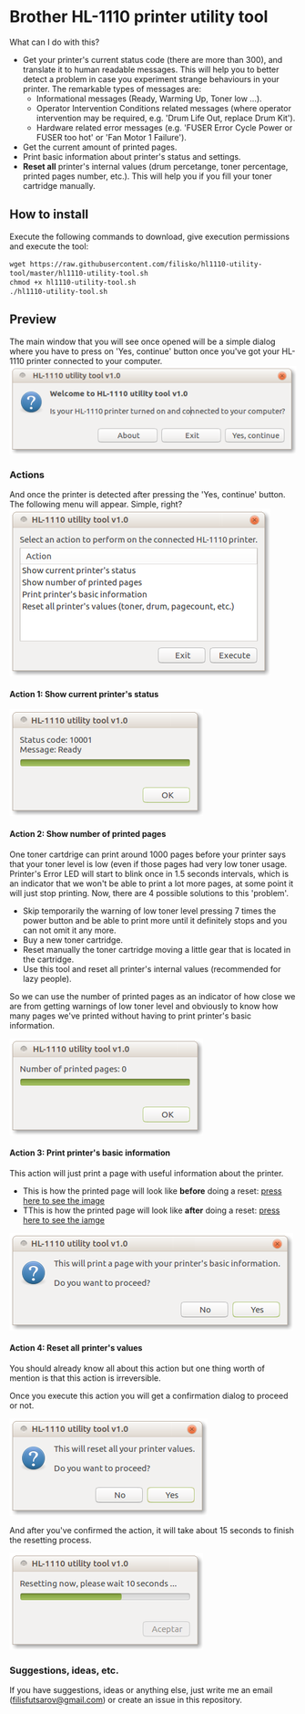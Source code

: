 # Brother HL-1110 printer utility tool

What can I do with this?

- Get your printer's current status code (there are more than 300), and translate it to human readable messages. This will help you to better detect a problem in case you experiment strange behaviours in your printer. The remarkable types of messages are:
    - Informational messages (Ready, Warming Up, Toner low ...).
    - Operator Intervention Conditions related messages (where operator intervention may be required, e.g. 'Drum Life Out, replace Drum Kit').
    - Hardware related error messages (e.g. 'FUSER Error Cycle Power or FUSER too hot' or 'Fan Motor 1 Failure').
- Get the current amount of printed pages.
- Print basic information about printer's status and settings.
- **Reset all** printer's internal values (drum percetange, toner percentage, printed pages number, etc.). This will help you if you fill your toner cartridge manually.

## How to install

Execute the following commands to download, give execution permissions and execute the tool:
```
wget https://raw.githubusercontent.com/filisko/hl1110-utility-tool/master/hl1110-utility-tool.sh
chmod +x hl1110-utility-tool.sh
./hl1110-utility-tool.sh
```


## Preview

The main window that you will see once opened will be a simple dialog where you have to press on 'Yes, continue' button once you've got your HL-1110 printer connected to your computer.  
![Main image](images/main.png)

### Actions
And once the printer is detected after pressing the 'Yes, continue' button. The following menu will appear. Simple, right?  
![Menu image](images/menu.png)

#### Action 1: Show current printer's status
![Status image](images/status-act.png)

#### Action 2: Show number of printed pages
One toner cartdrige can print around 1000 pages before your printer says that your toner level is low (even if those pages had very low toner usage. Printer's Error LED will start to blink once in 1.5 seconds intervals, which is an indicator that we won't be able to print a lot more pages, at some point it will just stop printing. Now, there are 4 possible solutions to this 'problem'.
- Skip temporarily the warning of low toner level pressing 7 times the power button and be able to print more until it definitely stops and you can not omit it any more.
- Buy a new toner cartridge.
- Reset manually the toner cartridge moving a little gear that is located in the cartridge.
- Use this tool and reset all printer's internal values (recommended for lazy people).

So we can use the number of printed pages as an indicator of how close we are from getting warnings of low toner level and obviously to know how many pages we've printed without having to print printer's basic information.

![Main](images/printed_pages-act.png)

#### Action 3: Print printer's basic information

This action will just print a page with useful information about the printer.

- This is how the printed page will look like **before** doing a reset: [press here to see the image](images/before-reset.jpg)
- TThis is how the printed page will look like **after** doing a reset: [press here to see the iamge](images/after-reset.jpg)

![Print basic info. image](images/basic_info-act.png)


#### Action 4: Reset all printer's values

You should already know all about this action but one thing worth of mention is that this action is irreversible.

Once you execute this action you will get a confirmation dialog to proceed or not.

![Reset image 1](images/reset-act-1.png)

And after you've confirmed the action, it will take about 15 seconds to finish the resetting process.

![Reset image 2](images/reset-act-2.png)


### Suggestions, ideas, etc.

If you have suggestions, ideas or anything else, just write me an email (filisfutsarov@gmail.com) or create an issue in this repository.

